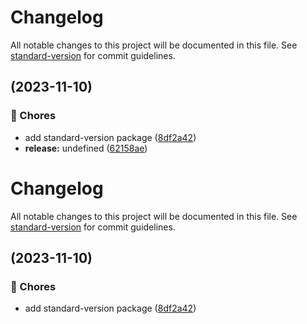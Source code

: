 # Changelog

All notable changes to this project will be documented in this file. See [standard-version](https://github.com/conventional-changelog/standard-version) for commit guidelines.

##  (2023-11-10)


### 🚚 Chores

* add standard-version package ([8df2a42](https://github.com/yanrodrigues205/LibrarySystem-Laravel/commit/8df2a42cf2acf5460c1f978493468a838efd230d))
* **release:** undefined ([62158ae](https://github.com/yanrodrigues205/LibrarySystem-Laravel/commit/62158ae7bfd68b82307a9f571f7f45b1a8709f89))

# Changelog

All notable changes to this project will be documented in this file. See [standard-version](https://github.com/conventional-changelog/standard-version) for commit guidelines.

##  (2023-11-10)


### 🚚 Chores

* add standard-version package ([8df2a42](https://github.com/yanrodrigues205/LibrarySystem-Laravel/commit/8df2a42cf2acf5460c1f978493468a838efd230d))
